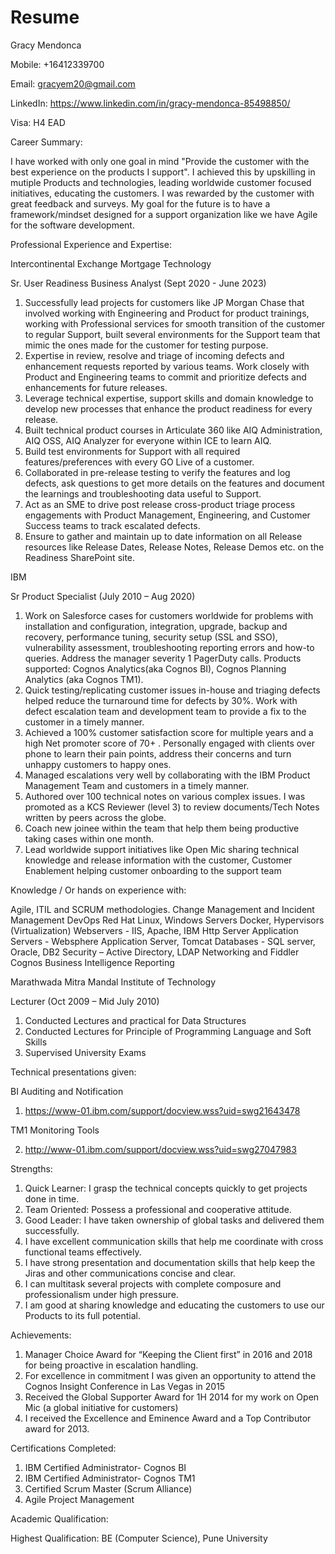 # Resume

Gracy Mendonca	

Mobile: +16412339700

Email: gracyem20@gmail.com

LinkedIn: https://www.linkedin.com/in/gracy-mendonca-85498850/ 

Visa: H4 EAD 

Career Summary:

I have worked with only one goal in mind "Provide the customer with the best experience on the products I support". I achieved this by upskilling in mutiple Products and technologies, leading worldwide customer focused initiatives, educating the customers. I was rewarded by the customer with great feedback and surveys.
My goal for the future is to have a framework/mindset designed for a support organization like we have Agile for the software development.

Professional Experience and Expertise:

Intercontinental Exchange Mortgage Technology

Sr. User Readiness Business Analyst (Sept 2020 - June 2023) 

1. Successfully lead projects for customers like JP Morgan Chase that involved working with Engineering and Product for product trainings, working with Professional services for smooth transition of the customer to regular Support, built several environments for the Support team that mimic the ones made for the customer for testing purpose.
2. Expertise in review, resolve and triage of incoming defects and enhancement requests reported by various teams. Work closely with Product and Engineering teams to commit and prioritize defects and enhancements for future releases.
3. Leverage technical expertise, support skills and domain knowledge to develop new processes that enhance the product readiness for every release.
4. Built technical product courses in Articulate 360 like AIQ Administration, AIQ OSS, AIQ Analyzer for everyone within ICE to learn AIQ.
5. Build test environments for Support with all required features/preferences with every GO Live of a customer.
6. Collaborated in pre-release testing to verify the features and log defects, ask questions to get more details on the features and document the learnings and troubleshooting data useful to Support.
7. Act as an SME to drive post release cross-product triage process engagements with Product Management, Engineering, and Customer Success teams to track escalated defects. 
8. Ensure to gather and maintain up to date information on all Release resources like Release Dates, Release Notes, Release Demos etc. on the Readiness SharePoint site.

IBM

Sr Product Specialist (July 2010 – Aug 2020)

1. Work on Salesforce cases for customers worldwide for problems with installation and configuration, integration, upgrade, backup and recovery, performance tuning, security setup (SSL and SSO), vulnerability assessment, troubleshooting reporting errors and how-to queries. Address the manager severity 1 PagerDuty calls. Products supported: Cognos Analytics(aka Cognos BI), Cognos Planning Analytics (aka Cognos TM1).
2. Quick testing/replicating customer issues in-house and triaging defects helped reduce the turnaround time for defects by 30%. Work with defect escalation team and development team to provide a fix to the customer in a timely manner. 
3. Achieved a 100% customer satisfaction score for multiple years and a high Net promoter score of 70+ . Personally engaged with clients over phone to learn their pain points, address their concerns and turn unhappy customers to happy ones.
4. Managed escalations very well by collaborating with the IBM Product Management Team and customers in a timely manner.
5. Authored over 100 technical notes on various complex issues. I was promoted as a KCS Reviewer (level 3) to review documents/Tech Notes written by peers across the globe.
6. Coach new joinee within the team that help them being productive taking cases within one month.
7. Lead worldwide support initiatives like Open Mic sharing technical knowledge and release information with the customer, Customer Enablement helping customer onboarding to the support team

Knowledge / Or hands on experience with:

Agile, ITIL and SCRUM methodologies.
Change Management and Incident Management
DevOps
Red Hat Linux, Windows Servers
Docker, Hypervisors (Virtualization)
Webservers - IIS, Apache, IBM Http Server
Application Servers - Websphere Application Server, Tomcat
Databases - SQL server, Oracle, DB2
Security – Active Directory, LDAP
Networking and Fiddler
Cognos Business Intelligence Reporting

Marathwada Mitra Mandal Institute of Technology

Lecturer (Oct 2009 – Mid July 2010)

1. Conducted Lectures and practical for Data Structures
2. Conducted Lectures for Principle of Programming Language and Soft Skills
3. Supervised University Exams

Technical presentations given:

BI Auditing and Notification 

1. https://www-01.ibm.com/support/docview.wss?uid=swg21643478
 
TM1 Monitoring Tools

2. http://www-01.ibm.com/support/docview.wss?uid=swg27047983  

Strengths:

1. Quick Learner: I grasp the technical concepts quickly to get projects done in time.
2. Team Oriented: Possess a professional and cooperative attitude. 
3. Good Leader: I have taken ownership of global tasks and delivered them successfully.
4. I have excellent communication skills that help me coordinate with cross functional teams effectively.
5. I have strong presentation and documentation skills that help keep the Jiras and other communications concise and clear.
6. I can multitask several projects with complete composure and professionalism under high pressure.
7. I am good at sharing knowledge and educating the customers to use our Products to its full potential.

Achievements:

1. Manager Choice Award for “Keeping the Client first” in 2016 and 2018 for being proactive in escalation handling.
2. For excellence in commitment I was given an opportunity to attend the Cognos Insight Conference in Las Vegas in 2015
3. Received the Global Supporter Award for 1H 2014 for my work on Open Mic (a global initiative for customers)
4. I received the Excellence and Eminence Award and a Top Contributor award for 2013.

Certifications Completed:

1. IBM Certified Administrator- Cognos BI
2. IBM Certified Administrator- Cognos TM1
3. Certified Scrum Master (Scrum Alliance)
4. Agile Project Management

Academic Qualification:

Highest Qualification: BE (Computer Science), Pune University
 

